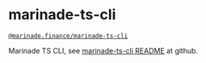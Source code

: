 # marinade-ts-cli

[`@marinade.finance/marinade-ts-cli`](https://www.npmjs.com/package/@marinade.finance/marinade-ts-cli)

Marinade TS CLI, see [marinade-ts-cli README](https://github.com/marinade-finance/marinade-ts-cli/blob/main/README.md) at github.

